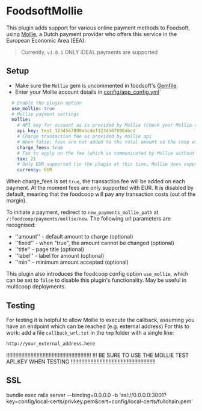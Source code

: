 # FoodsoftMollie


This plugin adds support for various online payment methods to Foodsoft, using [Mollie](https://www.mollie.com), a Dutch payment provider who offers this service in the European Economic Area (EEA).

> Currently, `v1.0.1` ONLY iDEAL payments are supported

## Setup

* Make sure the `Mollie` gem is uncommented in foodsoft's [Gemfile](../../Gemfile).
* Enter your Mollie account details in [config/app_config.yml](../../config/app_config.yml)`

```yaml
  # Enable the plugin option
  use_mollie: true
  # Mollie payment settings
  mollie:
    # API key for account as is provided by Mollie (check your Mollie dashboard)
    api_key: test_1234567890abcdef1234567890abcd
    # Charge transaction fee as provided by mollie api 
    # When false: fees are not added to the total amount so the coop will pay any fee related to the transaction
    charge_fees: true
    # Tax to apply on the fee (which is communicated by Mollie without tax!!)
    tax: 21
    # Only EUR supported (in the plugin at this time, Mollie does support other currencies) so this has to match the foodcoop's currency
    currency: EUR
```

When charge_fees is set `true`, the transaction fee will be added on each payment. At the moment fees are only supported with EUR.
It is disabled by default, meaning that the foodcoop will pay any transaction costs (out of the margin).

To initiate a payment, redirect to `new_payments_mollie_path` at `/:foodcoop/payments/mollie/new`.
The following url parameters are recognised:
* ''amount'' - default amount to charge (optional)
* ''fixed'' - when "true", the amount cannot be changed (optional)
* ''title'' - page title (optional)
* ''label'' - label for amount (optional)
* ''min'' - minimum amount accepted (optional)

This plugin also introduces the foodcoop config option `use_mollie`, which can
be set to `false` to disable this plugin's functionality. May be useful in
multicoop deployments.

## Testing

For testing it is helpful to allow Mollie to execute the callback, assuming you have an endpoint which can be reached (e.g. external address)
For this to work: add a file `callback_url.txt` in the `tmp` folder with a single line:

```txt
http://your_external_address.here
```

!!!!!!!!!!!!!!!!!!!!!!!!!!!!!!!!!!!!!!!!!!!!!!!!!!!!!!!!
!!! BE SURE TO USE THE MOLLIE TEST API_KEY WHEN TESTING
!!!!!!!!!!!!!!!!!!!!!!!!!!!!!!!!!!!!!!!!!!!!!!!!!!!!!!!!

## SSL

bundle exec rails server --binding=0.0.0.0 -b 'ssl://0.0.0.0:3001?key=config/local-certs/privkey.pem&cert=config/local-certs/fullchain.pem'
